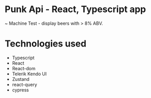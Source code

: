 # Punk Api - React, Typescript app

~ Machine Test - display beers with > 8% ABV.

# Technologies used

* Typescript
* React
* React-dom
* Telerik Kendo UI
* Zustand
* react-query
* cypress
